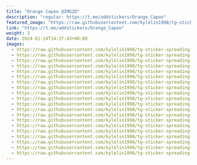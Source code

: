 ```yaml
---
title: "Orange Capoo @IMG2D"
description: "regular: https://t.me/addstickers/Orange_Capoo"
featured_image: "https://raw.githubusercontent.com/kylelin1998/tg-sticker-spreading-worldwide-images/main/img/87d51c32-bc78-43dd-a3a4-e821d342b4a2.jpg"
link: "https://t.me/addstickers/Orange_Capoo"
weight: 3
date: 2024-01-14T14:37:43+08:00
images:
  - https://raw.githubusercontent.com/kylelin1998/tg-sticker-spreading-worldwide-images/main/img/87d51c32-bc78-43dd-a3a4-e821d342b4a2.jpg
  - https://raw.githubusercontent.com/kylelin1998/tg-sticker-spreading-worldwide-images/main/img/9dce05e6-9621-4b12-b836-80b5c3bcba52.jpg
  - https://raw.githubusercontent.com/kylelin1998/tg-sticker-spreading-worldwide-images/main/img/21f9a5ba-c888-499c-a245-7d1173555ad5.jpg
  - https://raw.githubusercontent.com/kylelin1998/tg-sticker-spreading-worldwide-images/main/img/960280d8-5b5e-4c93-85d8-1f42ea7f83a4.jpg
  - https://raw.githubusercontent.com/kylelin1998/tg-sticker-spreading-worldwide-images/main/img/1b42dcb3-9936-450b-a7f9-ecdfc978a4bd.jpg
  - https://raw.githubusercontent.com/kylelin1998/tg-sticker-spreading-worldwide-images/main/img/27a0a614-eba8-4c57-9b3c-99cc83c26daf.jpg
  - https://raw.githubusercontent.com/kylelin1998/tg-sticker-spreading-worldwide-images/main/img/87a74a54-f879-4b28-9d97-076b66c0328b.jpg
  - https://raw.githubusercontent.com/kylelin1998/tg-sticker-spreading-worldwide-images/main/img/4f5d77fa-4b76-4ad0-8517-e0c73e8ad225.jpg
  - https://raw.githubusercontent.com/kylelin1998/tg-sticker-spreading-worldwide-images/main/img/25cecf78-dd77-48cd-b2e0-b6a579f5c684.jpg
  - https://raw.githubusercontent.com/kylelin1998/tg-sticker-spreading-worldwide-images/main/img/7fbf5c50-7e1d-4a8b-bef2-d502dc43c23d.jpg
  - https://raw.githubusercontent.com/kylelin1998/tg-sticker-spreading-worldwide-images/main/img/73b11b6b-ffed-438f-ad12-ae63ff838ba4.jpg
  - https://raw.githubusercontent.com/kylelin1998/tg-sticker-spreading-worldwide-images/main/img/695a596e-62a1-4a07-87fb-aeec57da5611.jpg
  - https://raw.githubusercontent.com/kylelin1998/tg-sticker-spreading-worldwide-images/main/img/edf40a40-ab10-4fd4-b967-65ffb43a2146.jpg
  - https://raw.githubusercontent.com/kylelin1998/tg-sticker-spreading-worldwide-images/main/img/33653e2b-06ef-4cfd-a71d-cbfd8b9022e2.jpg
  - https://raw.githubusercontent.com/kylelin1998/tg-sticker-spreading-worldwide-images/main/img/68a79877-2b15-4ae5-852e-4aa8ac72475a.jpg
  - https://raw.githubusercontent.com/kylelin1998/tg-sticker-spreading-worldwide-images/main/img/bf038d68-13e8-4bed-8bac-fb9a1c399fdc.jpg
  - https://raw.githubusercontent.com/kylelin1998/tg-sticker-spreading-worldwide-images/main/img/b6809289-49b5-492a-b51a-c948bcb675c6.jpg
  - https://raw.githubusercontent.com/kylelin1998/tg-sticker-spreading-worldwide-images/main/img/97dc5584-969e-46a3-b507-535bcad2367b.jpg
  - https://raw.githubusercontent.com/kylelin1998/tg-sticker-spreading-worldwide-images/main/img/0714e3ee-e0c2-4cb4-a69a-3799bb97a666.jpg
  - https://raw.githubusercontent.com/kylelin1998/tg-sticker-spreading-worldwide-images/main/img/4982cb5a-d802-4779-b72f-5c49a073c676.jpg
---
```

